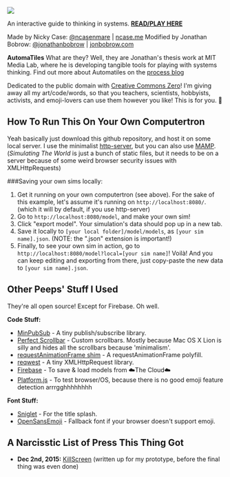 
![](http://i.imgur.com/Illmtbb.gif)

An interactive guide to thinking in systems.
**[READ/PLAY HERE](http://ncase.me/simulating)**

Made by Nicky Case: [@ncasenmare](https://twitter.com/ncasenmare) | [ncase.me](http://ncase.me)
Modified by Jonathan Bobrow: [@jonathanbobrow](https://twitter.com/jonathanbobrow) | [jonbobrow.com](http://jonbobrow.com)

**AutomaTiles**
What are they? Well, they are Jonathan's thesis work at MIT Media Lab, where he is developing tangible tools for playing with systems thinking. Find out more about Automatiles on the [process blog](http://automatiles.tumblr.com)

Dedicated to the public domain with [Creative Commons Zero](https://creativecommons.org/publicdomain/zero/1.0/)! I'm giving away all my art/code/words, so that you teachers, scientists, hobbyists, activists, and emoji-lovers can use them however you like! This is for you. 💜

How To Run This On Your Own Computertron
---

Yeah basically just download this github repository, and host it on some local server. I use the minimalist [http-server](https://www.npmjs.com/package/http-server), but you can also use [MAMP](https://www.mamp.info/en/). (*Simulating The World* is just a bunch of static files, but it needs to be on a server because of some weird browser security issues with XMLHttpRequests)

###Saving your own sims locally:

1. Get it running on your own computertron (see above). For the sake of this example, let's assume it's running on `http://localhost:8080/`. (which it will by default, if you use http-server)
2. Go to `http://localhost:8080/model`, and make your own sim!
3. Click "export model". Your simulation's data should pop up in a new tab.
4. Save it locally to `[your local folder]/model/models`, as `[your sim name].json`. (NOTE: the ".json" extension is important!)
5. Finally, to see your own sim in action, go to `http://localhost:8080/model?local=[your sim name]`! Voilà! And you can keep editing and exporting from there, just copy-paste the new data to `[your sim name].json`.

Other Peeps' Stuff I Used
---

They're all open source! Except for Firebase. Oh well.

**Code Stuff:**

* [MinPubSub](https://github.com/daniellmb/MinPubSub) - A tiny publish/subscribe library.
* [Perfect Scrollbar](http://noraesae.github.io/perfect-scrollbar/) - Custom scrollbars. Mostly because Mac OS X Lion is silly and hides all the scrollbars because 'minimalism'.
* [requestAnimationFrame shim](https://gist.github.com/paulirish/1579671) - A requestAnimationFrame polyfill.
* [reqwest](https://github.com/ded/reqwest) - A tiny XMLHttpRequest library.
* [Firebase](https://www.firebase.com/) - To save & load models from ☁️The Cloud☁️
* [Platform.js](https://github.com/bestiejs/platform.js) - To test browser/OS, because there is no good emoji feature detection arrrgghhhhhhhh

**Font Stuff:**

* [Sniglet](https://www.theleagueofmoveabletype.com/sniglet) - For the title splash.
* [OpenSansEmoji](https://github.com/MorbZ/OpenSansEmoji) - Fallback font if your browser doesn't support emoji.


A Narcisstic List of Press This Thing Got
---

* **Dec 2nd, 2015:** [KillScreen](https://killscreen.com/articles/replicate-the-worlds-most-complex-systems-via-emoji) (written up for my prototype, before the final thing was even done)





